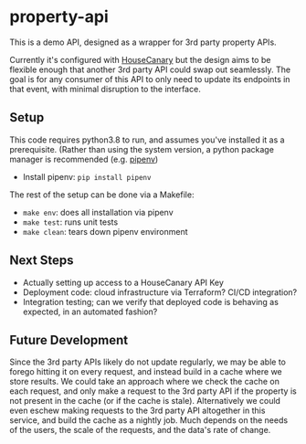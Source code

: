 # property-api

This is a demo API, designed as a wrapper for 3rd party property APIs.

Currently it's configured with [HouseCanary](https://api-docs.housecanary.com/) but the design aims to be flexible enough that another 3rd party API could swap out seamlessly.  The goal is for any consumer of this API to only need to update its endpoints in that event, with minimal disruption to the interface.


## Setup
This code requires python3.8 to run, and assumes you've installed it as a prerequisite.  (Rather than using the system version, a python package manager is recommended (e.g. [pipenv](https://github.com/pyenv/pyenv))
* Install pipenv: `pip install pipenv`

The rest of the setup can be done via a Makefile:
* `make env`: does all installation via pipenv
* `make test`: runs unit tests
* `make clean`: tears down pipenv environment


## Next Steps
* Actually setting up access to a HouseCanary API Key
* Deployment code: cloud infrastructure via Terraform?  CI/CD integration? 
* Integration testing; can we verify that deployed code is behaving as expected, in an automated fashion?


## Future Development
Since the 3rd party APIs likely do not update regularly, we may be able to forego hitting it on every request, and instead build in a cache where we store results.
We could take an approach where we check the cache on each request, and only make a request to the 3rd party API if the property is not present in the cache (or if the cache is stale).
Alternatively we could even eschew making requests to the 3rd party API altogether in this service, and build the cache as a nightly job.
Much depends on the needs of the users, the scale of the requests, and the data's rate of change.